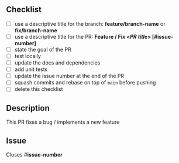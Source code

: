 ## Checklist

- [ ] use a descriptive title for the branch: **feature/branch-name** or **fix/branch-name**
- [ ] use a descriptive title for the PR: **Feature / Fix <*PR title*> [#issue-number]**
- [ ] state the goal of the PR
- [ ] test locally
- [ ] update the docs and dependencies
- [ ] add unit tests
- [ ] update the issue number at the end of the PR
- [ ] squash commits and rebase on top of `main` before pushing
- [ ] delete this checklist

## Description
This PR fixes a bug / implements a new feature

## Issue
Closes #**issue-number**
